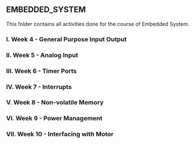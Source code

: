 ## EMBEDDED_SYSTEM

This folder contains all activities done for the course of Embedded System.

### I. Week 4 - General Purpose Input Output

### II. Week 5 - Analog Input

### III. Week 6 - Timer Ports

### IV. Week 7 - Interrupts

### V. Week 8 - Non-volatile Memory

### VI. Week 9 - Power Management

### VII. Week 10 - Interfacing with Motor


